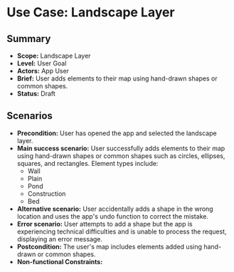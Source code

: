 # Use Case: Landscape Layer

## Summary

- **Scope:** Landscape Layer
- **Level:** User Goal
- **Actors:** App User
- **Brief:** User adds elements to their map using hand-drawn shapes or common shapes.
- **Status:** Draft

## Scenarios

- **Precondition:** User has opened the app and selected the landscape layer.
- **Main success scenario:**
  User successfully adds elements to their map using hand-drawn shapes or common shapes such as circles, ellipses, squares, and rectangles.
  Element types include:
  - Wall
  - Plain
  - Pond
  - Construction
  - Bed
- **Alternative scenario:**
  User accidentally adds a shape in the wrong location and uses the app's undo function to correct the mistake.
- **Error scenario:**
  User attempts to add a shape but the app is experiencing technical difficulties and is unable to process the request, displaying an error message.
- **Postcondition:**
  The user's map includes elements added using hand-drawn or common shapes.
- **Non-functional Constraints:**
